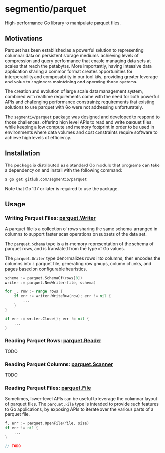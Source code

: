 # segmentio/parquet

High-performance Go library to manipulate parquet files.

## Motivations

Parquet has been established as a powerful solution to representing columnar
data on persistent storage mediums, achieving levels of compression and query
performance that enable managing data sets at scales that reach the petabytes.
More importantly, having intensive data application sharing a common format
creates opportunities for interperability and composability in our tool kits,
providing greater leverage and value to engineers maintaining and operating
those systems.

The creation and evolution of large scale data management system, combined with
realtime requirements come with the need for both powerful APIs and challenging
performance constraints; requirements that existing solutions to use parquet
with Go were not addressing unfortunately.

The `segmentio/parquet` package was designed and developed to respond to those
challenges, offering high level APIs to read and write parquet files, while
keeping a low compute and memory footprint in order to be used in environments
where data volumes and cost constraints require software to achieve high levels
of efficiency.

## Installation

The package is distributed as a standard Go module that programs can take a
dependency on and install with the following command:

```
$ go get github.com/segmentio/parquet
```

Note that Go 1.17 or later is required to use the package.

## Usage

### Writing Parquet Files: [parquet.Writer]()

A parquet file is a collection of rows sharing the same schema, arranged in
columns to support faster scan operations on subsets of the data set.

The `parquet.Schema` type is a in-memory representation of the schema of parquet
rows, and is translated from the type of Go values.

The `parquet.Writer` type denormalizes rows into columns, then encodes the
columns into a parquet file, generating row groups, column chunks, and pages
based on configurable heuristics.

```go
schema := parquet.SchemaOf(rows[0])
writer := parquet.NewWriter(file, schema)

for _, row := range rows {
    if err := writer.WriteRow(row); err != nil {
        ...
    }
}

if err := writer.Close(); err != nil {
    ...
}
```

### Reading Parquet Rows: [parquet.Reader]()

TODO

### Reading Parquet Columns: [parquet.Scanner]()

TODO

### Reading Parquet Files: [parquet.File]()

Sometimes, lower-level APIs can be useful to leverage the columnar layout of
parquet files. The `parquet.File` type is intended to provide such features to
Go applications, by exposing APIs to iterate over the various parts of a
parquet file.

```go
f, err := parquet.OpenFile(file, size)
if err != nil {
    ...
}

// TODO

```
